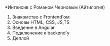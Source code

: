 *Интенсив с Романом Черновым (Айтилогия)
1. Знакомство с Frontend'ом
2. Основы HTML, CSS, JS,TS
3. Введение в Angular
4. Подключение к backend'у
5. Деплой
